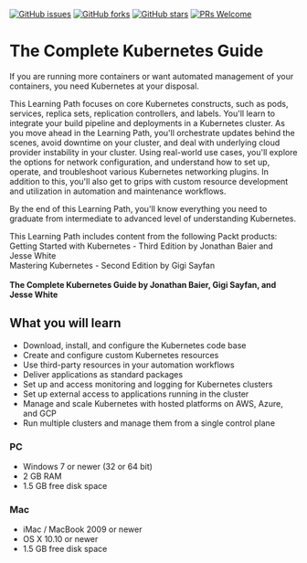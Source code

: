 [![GitHub issues](https://img.shields.io/github/issues/PacktPublishing/The-Complete-Kubernetes-Guide.svg)](https://github.com/PacktPublishing/The-Complete-Kubernetes-Guide/issues)
[![GitHub forks](https://img.shields.io/github/forks/PacktPublishing/The-Complete-Kubernetes-Guide.svg)](https://github.com/PacktPublishing/The-Complete-Kubernetes-Guide/network)
[![GitHub stars](https://img.shields.io/github/stars/PacktPublishing/The-Complete-Kubernetes-Guide.svg)](https://github.com/PacktPublishing/The-Complete-Kubernetes-Guide/stargazers)
[![PRs Welcome](https://img.shields.io/badge/PRs-welcome-brightgreen.svg)](https://github.com/PacktPublishing/The-Complete-Kubernetes-Guide/pulls)

# The Complete Kubernetes Guide
If you are running more containers or want automated management of your containers, you need Kubernetes at your disposal. 

This Learning Path focuses on core Kubernetes constructs, such as pods, services, replica sets, replication controllers, and labels. You'll learn to integrate your build pipeline and deployments in a Kubernetes cluster. As you move ahead in the Learning Path, you'll orchestrate updates behind the scenes, avoid downtime on your cluster, and deal with underlying cloud provider instability in your cluster. Using real-world use cases, you'll explore the options for network configuration, and understand how to set up, operate, and troubleshoot various Kubernetes networking plugins. In addition to this, you'll also get to grips with custom resource development and utilization in automation and maintenance workflows.

By the end of this Learning Path, you'll know everything you need to graduate from intermediate to advanced level of understanding Kubernetes.

This Learning Path includes content from the following Packt products:<br>
Getting Started with Kubernetes - Third Edition by Jonathan Baier and Jesse White<br>
Mastering Kubernetes - Second Edition by Gigi Sayfan
<br><br>
**The Complete Kubernetes Guide by Jonathan Baier, Gigi Sayfan, and Jesse White**

## What you will learn
* Download, install, and configure the Kubernetes code base
* Create and configure custom Kubernetes resources 
* Use third-party resources in your automation workflows
* Deliver applications as standard packages
* Set up and access monitoring and logging for Kubernetes clusters
* Set up external access to applications running in the cluster
* Manage and scale Kubernetes with hosted platforms on AWS, Azure, and GCP
* Run multiple clusters and manage them from a single control plane

### PC
* Windows 7 or newer (32 or 64 bit)
* 2 GB RAM
* 1.5 GB free disk space

### Mac
* iMac / MacBook 2009 or newer
* OS X 10.10 or newer
* 1.5 GB free disk space

